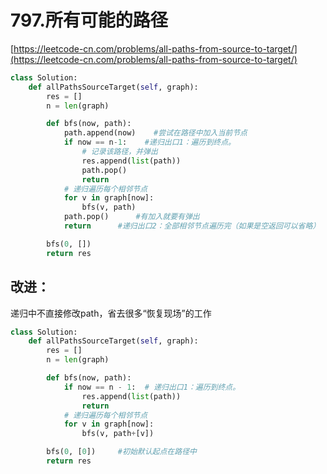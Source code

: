 # 797.所有可能的路径

[https://leetcode-cn.com/problems/all-paths-from-source-to-target/](https://leetcode-cn.com/problems/all-paths-from-source-to-target/)

```python
class Solution:
    def allPathsSourceTarget(self, graph):
        res = []
        n = len(graph)

        def bfs(now, path):
            path.append(now)    #尝试在路径中加入当前节点
            if now == n-1:    #递归出口1：遍历到终点。
                # 记录该路径，并弹出
                res.append(list(path))
                path.pop()
                return
            # 递归遍历每个相邻节点
            for v in graph[now]:
                bfs(v, path)
            path.pop()      #有加入就要有弹出
            return      #递归出口2：全部相邻节点遍历完（如果是空返回可以省略）

        bfs(0, [])
        return res
```



## 改进：

递归中不直接修改path，省去很多“恢复现场”的工作

```python
class Solution:
    def allPathsSourceTarget(self, graph):
        res = []
        n = len(graph)

        def bfs(now, path):
            if now == n - 1:  # 递归出口1：遍历到终点。
                res.append(list(path))
                return
            # 递归遍历每个相邻节点
            for v in graph[now]:
                bfs(v, path+[v])

        bfs(0, [0])		#初始默认起点在路径中
        return res
```